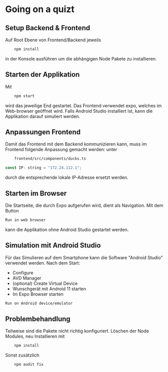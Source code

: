 # Going on a quizt

## Setup Backend & Frontend
Auf Root Ebene von Frontend/Backend jeweils 
```bash
    npm install
```
 in der Konsole ausführen um die abhängigen Node Pakete zu installieren. 

## Starten der Applikation
Mit 
```bash
    npm start
```
 wird das jeweilige End gestartet.
Das Frontend verwendet expo, welches im Web-browser geöffnet wird. 
Falls Android Studio installiert ist, kann die Applikation darauf simuliert werden.

## Anpassungen Frontend
Damit das Frontend mit dem Backend kommunizieren kann, muss im Frontend folgende Anpassung gemacht werden:
unter
```bash
    frontend/src/components/ducks.ts 
``` 

```javascript
const IP: string = "172.24.112.1"; 
```
durch die entsprechende lokale IP-Adresse ersetzt werden.

## Starten im Browser
Die Startseite, die durch Expo aufgerufen wird, dient als Navigation.
Mit dem Button 
```bash
Run in web browser
```
kann die Applikation ohne Android Studio gestartet werden.

## Simulation mit Android Studio
Für das Simulieren auf dem Smartphone kann die Software "Android Studio" verwendet werden.
Nach dem Start:
- Configure
- AVD Manager
- (optional) Create Virtual Device
- Wunschgerät mit Android 11 starten
- Im Expo Browser starten
 ```bash
 Run on Android device/emulator
 ```

## Problembehandlung
Teilweise sind die Pakete nicht richtig konfiguriert.
Löschen der Node Modules, neu Installieren mit 
```bash
    npm install
```
Sonst zusätzlich 
```bash
    npm audit fix
```
